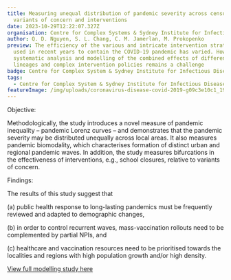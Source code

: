 ```yaml
---
title: Measuring unequal distribution of pandemic severity across census years,
  variants of concern and interventions
date: 2023-10-29T12:22:07.327Z
organisation: Centre for Complex Systems & Sydney Institute for Infectious Diseases
author: Q. D. Nguyen, S. L. Chang, C. M. Jamerlan, M. Prokopenko
preview: The efficiency of the various and intricate intervention strategies
  used in recent years to contain the COVID-19 pandemic has varied. However, a
  systematic analysis and modelling of the combined effects of different viral
  lineages and complex intervention policies remains a challenge
badge: Centre for Complex System & Sydney Institute for Infectious Diseases
tags:
  - Centre for Complex System & Sydney Institute for Infectious Diseases
featureImage: /img/uploads/coronavirus-disease-covid-2019-g09c3e10c1_1920.jpg
---
```

Objective: 

Methodologically, the study introduces a novel measure of pandemic inequality – pandemic Lorenz curves – and demonstrates that the pandemic severity may be distributed unequally across local areas. It also measures pandemic biomodality, which characterises formation of distinct urban and regional pandemic waves. In addition, the study measures bifurcations in the effectiveness of interventions, e.g., school closures, relative to variants of concern.

Findings: 

The results of this study suggest that 

(a) public health response to long-lasting pandemics must be frequently reviewed and adapted to demographic changes, 

(b) in order to control recurrent waves, mass-vaccination rollouts need to be complemented by partial NPIs, and 

(c) healthcare and vaccination resources need to be prioritised towards the localities and regions with high population growth and/or high density. 

<a href="https://pophealthmetrics.biomedcentral.com/articles/10.1186/s12963-023-00318-6" target="_blank">
View full modelling study here
</a>